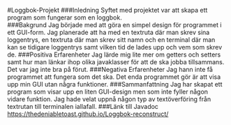 #Loggbok-Projekt
###Inledning
Syftet med projektet var att skapa ett program som fungerar som en loggbok.  
###Bakgrund
Jag började med att göra en simpel design för programmet i ett GUI-form. Jag planerade att ha med en textruta där man skrev sina loggentrys, en textruta där man skrev sitt namn och en terminal där man kan se tidigare loggentrys samt vilken tid de lades upp och vem som skrev de.
###Positiva Erfarenheter
Jag lärde mig lite mer om getters och setters samt hur man länkar ihop olika javaklasser för att de ska jobba tillsammans. Det var jag inte bra på förut.
###Negativa Erfarenheter
Jag hann inte få programmet att fungera som det ska. Det enda programmet gör är att visa upp min GUI utan några funktioner.
###Sammanfattning
Jag har skapat ett program som visar upp en liten GUI-design men som inte fyller någon vidare funktion. Jag hade velat uppnå någon typ av textöverföring från textrutan till terminalen iallafall.
###Länk till Javadoc
https://thedeniabletoast.github.io/Loggbok-reconstruct/